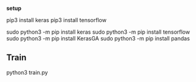 **setup**

pip3 install keras
pip3 install tensorflow

sudo python3 -m pip install keras
sudo python3 -m pip install tensorflow
sudo python3 -m pip install KerasGA
sudo python3 -m pip install pandas
## Train

python3 train.py  
